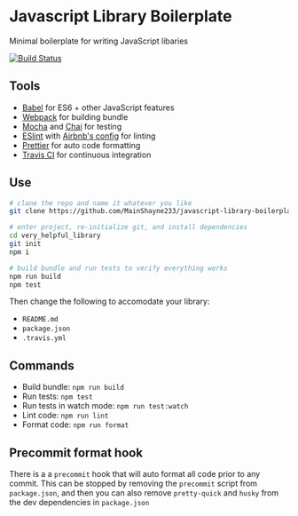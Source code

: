 # Javascript Library Boilerplate

Minimal boilerplate for writing JavaScript libaries

[![Build Status](https://travis-ci.org/MainShayne233/javascript-library-boilerplate.svg?branch=master)](https://travis-ci.org/MainShayne233/javascript-library-boilerplate)

## Tools

* [Babel](https://babeljs.io/) for ES6 + other JavaScript features
* [Webpack](https://webpack.js.org/) for building bundle
* [Mocha](https://mochajs.org/) and [Chai](http://www.chaijs.com/) for testing
* [ESlint](https://eslint.org/) with [Airbnb's config](https://www.npmjs.com/package/eslint-config-airbnb) for linting
* [Prettier](https://github.com/prettier/prettier) for auto code formatting
* [Travis CI](https://travis-ci.org/) for continuous integration

## Use

```bash
# clone the repo and name it whatever you like
git clone https://github.com/MainShayne233/javascript-library-boilerplate very_helpful_library

# enter project, re-initialize git, and install dependencies
cd very_helpful_library
git init
npm i

# build bundle and run tests to verify everything works
npm run build
npm test
```

Then change the following to accomodate your library:

* `README.md`
* `package.json`
* `.travis.yml`

## Commands

* Build bundle: `npm run build`
* Run tests: `npm test`
* Run tests in watch mode: `npm run test:watch`
* Lint code: `npm run lint`
* Format code: `npm run format`

## Precommit format hook

There is a a `precommit` hook that will auto format all code prior to any commit.
This can be stopped by removing the `precommit` script from `package.json`, and
then you can also remove `pretty-quick` and `husky` from the dev dependencies
in `package.json`
